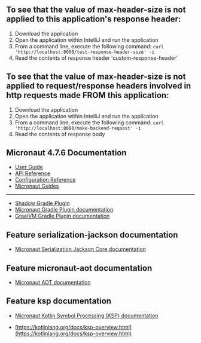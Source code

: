 ## To see that the value of max-header-size is not applied to this application's response header:
1. Download the application 
2. Open the application within IntelliJ and run the application
3. From a command line, execute the following command: `curl 'http://localhost:8080/test-response-header-size' -i `
4. Read the contents of response header 'custom-response-header'

## To see that the value of max-header-size is not applied to request/response headers involved in http requests made FROM this application:
1. Download the application
2. Open the application within IntelliJ and run the application
3. From a command line, execute the following command: `curl 'http://localhost:8080/make-backend-request' -i `
4. Read the contents of response body

## Micronaut 4.7.6 Documentation

- [User Guide](https://docs.micronaut.io/4.7.6/guide/index.html)
- [API Reference](https://docs.micronaut.io/4.7.6/api/index.html)
- [Configuration Reference](https://docs.micronaut.io/4.7.6/guide/configurationreference.html)
- [Micronaut Guides](https://guides.micronaut.io/index.html)
---

- [Shadow Gradle Plugin](https://plugins.gradle.org/plugin/com.github.johnrengelman.shadow)
- [Micronaut Gradle Plugin documentation](https://micronaut-projects.github.io/micronaut-gradle-plugin/latest/)
- [GraalVM Gradle Plugin documentation](https://graalvm.github.io/native-build-tools/latest/gradle-plugin.html)
## Feature serialization-jackson documentation

- [Micronaut Serialization Jackson Core documentation](https://micronaut-projects.github.io/micronaut-serialization/latest/guide/)


## Feature micronaut-aot documentation

- [Micronaut AOT documentation](https://micronaut-projects.github.io/micronaut-aot/latest/guide/)


## Feature ksp documentation

- [Micronaut Kotlin Symbol Processing (KSP) documentation](https://docs.micronaut.io/latest/guide/#kotlin)

- [https://kotlinlang.org/docs/ksp-overview.html](https://kotlinlang.org/docs/ksp-overview.html)


